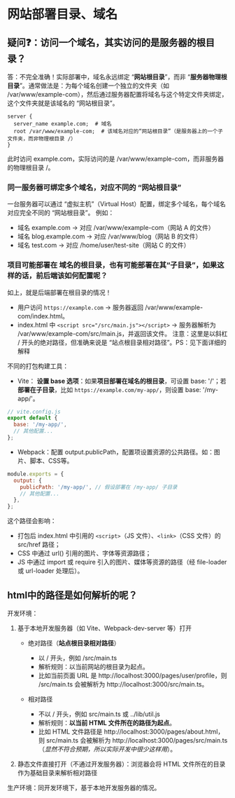 # 网站部署目录、域名

## 疑问❓：访问一个域名，其实访问的是服务器的根目录？
答：不完全准确！实际部署中，域名永远绑定 “**网站根目录**”，而非 “**服务器物理根目录**”。通常做法是：为每个域名创建一个独立的文件夹（如 /var/www/example-com），然后通过服务器配置将域名与这个特定文件夹绑定，这个文件夹就是该域名的 “网站根目录”。
```
server {
  server_name example.com;  # 域名
  root /var/www/example-com;  # 该域名对应的“网站根目录”（是服务器上的一个子文件夹，而非物理根目录 /）
}
```
此时访问 example.com，实际访问的是 /var/www/example-com，而非服务器的物理根目录 /。

### 同一服务器可绑定多个域名，对应不同的 “网站根目录”
一台服务器可以通过 “虚拟主机”（Virtual Host）配置，绑定多个域名，每个域名对应完全不同的 “网站根目录”。
例如：
* 域名 example.com → 对应 /var/www/example-com（网站 A 的文件）
* 域名 blog.example.com → 对应 /var/www/blog（网站 B 的文件）
* 域名 test.com → 对应 /home/user/test-site（网站 C 的文件）

### 项目可能部署在 域名的根目录，也有可能部署在其“子目录”，如果这样的话，前后端该如何配置呢？
如上，就是后端部署在根目录的情况！
* 用户访问 `https://example.com` → 服务器返回 /var/www/example-com/index.html。
* index.html 中 `<script src="/src/main.js"></script>` → 服务器解析为 /var/www/example-com/src/main.js，并返回该文件。
    注意：这里是以斜杠 / 开头的绝对路径，但准确来说是 “站点根目录相对路径”。PS：见下面详细的解释

不同的打包构建工具：
* Vite：
**设置 base 选项**：如果**项目部署在域名的根目录**，可设置 base: '/'；若**部署在子目录**，比如 `https://example.com/my-app/`，则设置 base: '/my-app/'。
```js
// vite.config.js
export default {
  base: '/my-app/',
  // 其他配置...
};
```
* Webpack：配置 output.publicPath，配置项设置资源的公共路径。如：图片、脚本、CSS等。

```js
module.exports = {
  output: {
    publicPath: '/my-app/', // 假设部署在 /my-app/ 子目录
    // 其他配置...
  },
};
```
这个路径会影响：
* 打包后 index.html 中引用的 `<script>`（JS 文件）、`<link>`（CSS 文件）的 src/href 路径；
* CSS 中通过 url() 引用的图片、字体等资源路径；
* JS 中通过 import 或 require 引入的图片、媒体等资源的路径（经 file-loader 或 url-loader 处理后）。


## html中的路径是如何解析的呢？
开发环境：
1. 基于本地开发服务器（如 Vite、Webpack-dev-server 等）打开
    * 绝对路径（**站点根目录相对路径**）
        * 以 / 开头，例如 /src/main.ts
        * 解析规则：以当前网站的根目录为起点。
        * 比如当前页面 URL 是 http://localhost:3000/pages/user/profile，则 /src/main.ts 会被解析为 http://localhost:3000/src/main.ts。

    * 相对路径
        * 不以 / 开头，例如 src/main.ts 或 ../lib/util.js
        * 解析规则：**以当前 HTML 文件所在的路径为起点**。
        * 比如 HTML 文件路径是 http://localhost:3000/pages/about.html，则 src/main.ts 会被解析为 http://localhost:3000/pages/src/main.ts（*显然不符合预期，所以实际开发中很少这样用*）。

2. 静态文件直接打开（不通过开发服务器）：浏览器会将 HTML 文件所在的目录作为基础目录来解析相对路径


生产环境：同开发环境下，基于本地开发服务器的情况。